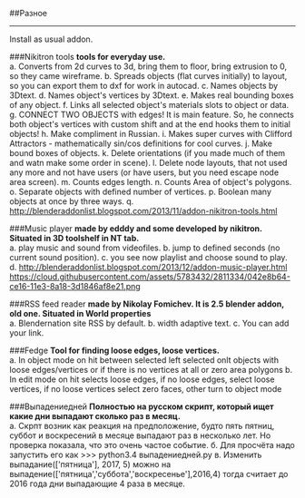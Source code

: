 ##Разное
______________

 Install as usual addon.

###Nikitron tools
  __tools for everyday use.__    
    a. Converts from 2d curves to 3d, bring them to floor, bring extrusion to 0, so they came wireframe.
    b. Spreads objects (flat curves initially) to layout, so you can export them to dxf for work in autocad.
    c. Names objects by 3Dtext.
    d. Names object's vertices by 3Dtext.
    e. Makes real bounding boxes of any object.
    f. Links all selected object's materials slots to object or data.
    g. CONNECT TWO OBJECTS with edges! It is main feature. So, he connects both object's vertices with 
        custom shift and at the end hooks them to initial objects!
    h. Make compliment in Russian.
    i. Makes super curves with Clifford Attractors - mathematically sin/cos definitions for cool curves.
    j. Make bound boxes of objects.
    k. Delete orientations (if you made much of them and watn make some order in scene).
    l. Delete node layouts, that not used any more and not have users (or have users, but you need 
        escape node area screen).
    m. Counts edges length.
    n. Counts Area of object's polygons.
    o. Separate objects with defined number of vertices.
    p. Boolean many objects at once by three ways.
    q. http://blenderaddonlist.blogspot.com/2013/11/addon-nikitron-tools.html

###Music player 
  __made by edddy and some developed by nikitron. Situated in 3D toolshelf in NT tab.__    
    a. play music and sound from videofiles.
    b. jump to defined seconds (no current sound position).
    c. you see now playlist and choose sound to play.
    d. http://blenderaddonlist.blogspot.com/2013/12/addon-music-player.html
    https://cloud.githubusercontent.com/assets/5783432/2811334/042e8b64-ce16-11e3-8a18-3d1846af8e21.png

###RSS feed reader 
  __made by Nikolay Fomichev. It is 2.5 blender addon, old one. Situated in World properties__    
    a. Blendernation site RSS by default. 
    b. width adaptive text.
    c. You can add your link.

###Fedge
  __Tool for finding loose edges, loose vertices.__     
    a. In object mode on hit between selected left selected onlt objects with loose edges/vertices or if there is no vertices at all or zero area polygons
    b. In edit mode on hit selects loose edges, if no loose edges, select loose vertices, if no loose vertices select zero faces, other turn to object mode

###Выпадениедней
  __Полностью на русском скрипт, который ищет какие дни выпадают сколько раз в месяц.__     
    а. Скрпт возник как реакция на предположение, будто пять пятниц, суббот и воскресений в месяце 
        выпадают раз в несколько лет. Но проверка показала, что это очень частое событие.
    б. Для просчёта надо запустить его как >>> python3.4 выпадениедней.py
    в. Изменить выпадание(['пятница'], 2017, 5) можно на выпадение(['пятница','суббота','воскресенье'],2016,4)
        тогда считает до 2016 года дни выпадающие 4 раза в месяце.
